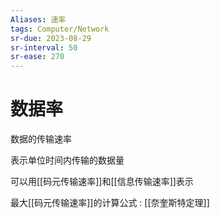 ```yaml
---
Aliases: 速率
tags: Computer/Network 
sr-due: 2023-08-29
sr-interval: 50
sr-ease: 270
---
```

# 数据率

数据的传输速率

表示单位时间内传输的数据量

可以用[[码元传输速率]]和[[信息传输速率]]表示

最大[[码元传输速率]]的计算公式 : [[奈奎斯特定理]]

